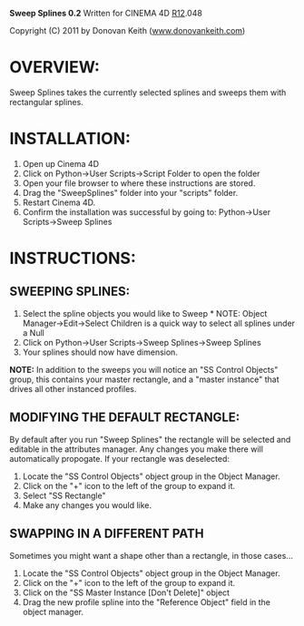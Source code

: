 **Sweep Splines 0.2**
Written for CINEMA 4D [R12](https://code.google.com/p/sweep-splines/source/detail?r=12).048

Copyright (C) 2011 by Donovan Keith (www.donovankeith.com)

# OVERVIEW: #
Sweep Splines takes the currently selected splines and sweeps them with rectangular splines.

# INSTALLATION: #
  1. Open up Cinema 4D
  1. Click on Python->User Scripts->Script Folder to open the folder
  1. Open your file browser to where these instructions are stored.
  1. Drag the "SweepSplines" folder into your "scripts" folder.
  1. Restart Cinema 4D.
  1. Confirm the installation was successful by going to: Python->User Scripts->Sweep Splines

# INSTRUCTIONS: #

## SWEEPING SPLINES: ##
  1. Select the spline objects you would like to Sweep
    * NOTE: Object Manager->Edit->Select Children is a quick way to select all splines under a Null
  1. Click on Python->User Scripts->Sweep Splines->Sweep Splines
  1. Your splines should now have dimension.

**NOTE:** In addition to the sweeps you will notice an "SS Control Objects" group, this contains your
master rectangle, and a "master instance" that drives all other instanced profiles.


## MODIFYING THE DEFAULT RECTANGLE: ##
By default after you run "Sweep Splines" the rectangle will be selected and editable in the attributes
manager. Any changes you make there will automatically propogate. If your rectangle was deselected:

  1. Locate the "SS Control Objects" object group in the Object Manager.
  1. Click on the "+" icon to the left of the group to expand it.
  1. Select "SS Rectangle"
  1. Make any changes you would like.

## SWAPPING IN A DIFFERENT PATH ##
Sometimes you might want a shape other than a rectangle, in those cases...

  1. Locate the "SS Control Objects" object group in the Object Manager.
  1. Click on the "+" icon to the left of the group to expand it.
  1. Click on the "SS Master Instance [Don't Delete]" object
  1. Drag the new profile spline into the "Reference Object" field in the object manager.